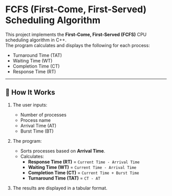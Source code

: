 # FCFS (First-Come, First-Served) Scheduling Algorithm

This project implements the **First-Come, First-Served (FCFS)** CPU scheduling algorithm in C++.  
The program calculates and displays the following for each process:
- Turnaround Time (TAT)
- Waiting Time (WT)
- Completion Time (CT)
- Response Time (RT)

---

## 📖 How It Works

1. The user inputs:
   - Number of processes
   - Process name
   - Arrival Time (AT)
   - Burst Time (BT)

2. The program:
   - Sorts processes based on **Arrival Time**.
   - Calculates:
     - **Response Time (RT)** = `Current Time - Arrival Time`
     - **Waiting Time (WT)** = `Current Time - Arrival Time`
     - **Completion Time (CT)** = `Current Time + Burst Time`
     - **Turnaround Time (TAT)** = `CT - AT`

3. The results are displayed in a tabular format.





